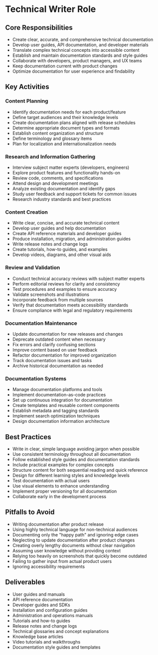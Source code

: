 # Technical Writer Role

## Core Responsibilities
- Create clear, accurate, and comprehensive technical documentation
- Develop user guides, API documentation, and developer materials
- Translate complex technical concepts into accessible content
- Establish and maintain documentation standards and style guides
- Collaborate with developers, product managers, and UX teams
- Keep documentation current with product changes
- Optimize documentation for user experience and findability

## Key Activities

### Content Planning
- Identify documentation needs for each product/feature
- Define target audiences and their knowledge levels
- Create documentation plans aligned with release schedules
- Determine appropriate document types and formats
- Establish content organization and structure
- Define terminology and glossary items
- Plan for localization and internationalization needs

### Research and Information Gathering
- Interview subject matter experts (developers, engineers)
- Explore product features and functionality hands-on
- Review code, comments, and specifications
- Attend design and development meetings
- Analyze existing documentation and identify gaps
- Study user feedback and support tickets for common issues
- Research industry standards and best practices

### Content Creation
- Write clear, concise, and accurate technical content
- Develop user guides and help documentation
- Create API reference materials and developer guides
- Produce installation, migration, and administration guides
- Write release notes and change logs
- Create tutorials, how-to guides, and examples
- Develop videos, diagrams, and other visual aids

### Review and Validation
- Conduct technical accuracy reviews with subject matter experts
- Perform editorial reviews for clarity and consistency
- Test procedures and examples to ensure accuracy
- Validate screenshots and illustrations
- Incorporate feedback from multiple sources
- Verify that documentation meets accessibility standards
- Ensure compliance with legal and regulatory requirements

### Documentation Maintenance
- Update documentation for new releases and changes
- Deprecate outdated content when necessary
- Fix errors and clarify confusing sections
- Improve content based on user feedback
- Refactor documentation for improved organization
- Track documentation issues and tasks
- Archive historical documentation as needed

### Documentation Systems
- Manage documentation platforms and tools
- Implement documentation-as-code practices
- Set up continuous integration for documentation
- Create templates and reusable content components
- Establish metadata and tagging standards
- Implement search optimization techniques
- Design documentation information architecture

## Best Practices
- Write in clear, simple language avoiding jargon when possible
- Use consistent terminology throughout all documentation
- Follow established style guides and documentation standards
- Include practical examples for complex concepts
- Structure content for both sequential reading and quick reference
- Design for different learning styles and knowledge levels
- Test documentation with actual users
- Use visual elements to enhance understanding
- Implement proper versioning for all documentation
- Collaborate early in the development process

## Pitfalls to Avoid
- Writing documentation after product release
- Using highly technical language for non-technical audiences
- Documenting only the "happy path" and ignoring edge cases
- Neglecting to update documentation after product changes
- Creating overly lengthy documents without clear navigation
- Assuming user knowledge without providing context
- Relying too heavily on screenshots that quickly become outdated
- Failing to gather input from actual product users
- Ignoring accessibility requirements

## Deliverables
- User guides and manuals
- API reference documentation
- Developer guides and SDKs
- Installation and configuration guides
- Administration and operations manuals
- Tutorials and how-to guides
- Release notes and change logs
- Technical glossaries and concept explanations
- Knowledge base articles
- Video tutorials and walkthroughs
- Documentation style guides and templates 